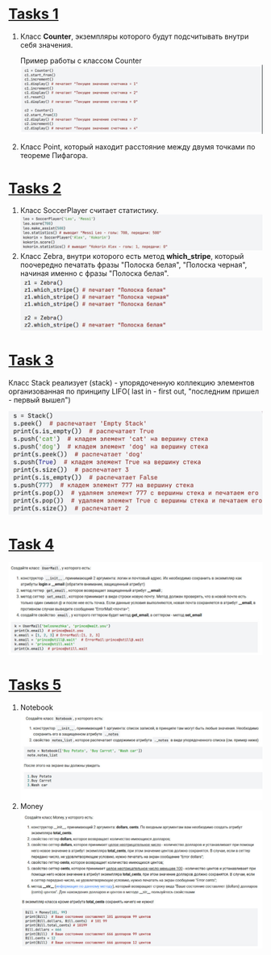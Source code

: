 # [Tasks 1](tasks_1.py)
1. Класс **Counter**, экземпляры которого будут подсчитывать внутри себя значения.

    Пример работы с классом Counter![Counter](imag/Counter.png)

2. Класс Point, который находит расстояние между двумя точками по теореме Пифагора.

# [Tasks 2](tasks_2.py)

1. Класс SoccerPlayer считает статистику. ![SoccerPlayer](imag/SoccerPlayer.png)
2. Класс Zebra, внутри которого есть метод **which_stripe**, который поочередно печатать фразы "Полоска белая",
"Полоска черная", начиная именно с фразы "Полоска белая".![Zebra](imag/Zebra.png)

# [Task 3](task_3.py)
Класс Stack реализует (stack) - упорядоченную коллекцию элементов организованная по принципу LIFO(
last in - first out, "последним пришел - первый вышел")

![Stack](imag/Stack.png)

# [Task 4](task_4.py)
![UserMail](imag/UserMail.jpg)

# [Tasks 5](tasks_5.py)
1. Notebook
![Notebook](imag/Notebook.jpg)
2. Money
![Money](imag/Money.jpg)




